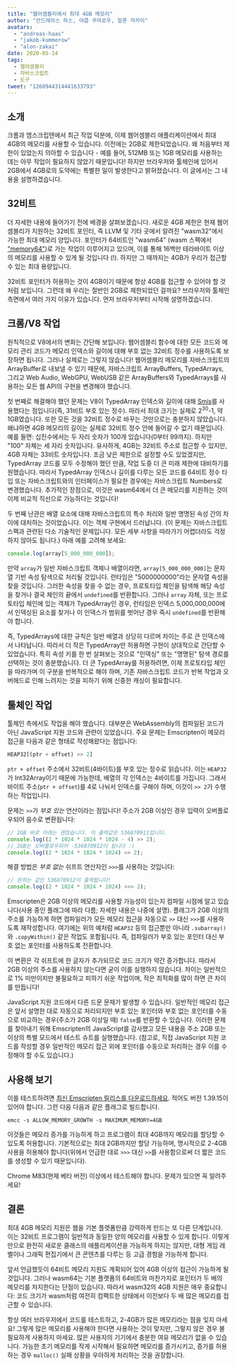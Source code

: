 ```yaml
---
title: "웹어셈블리에서 최대 4GB 메모리"
author: "안드레아스 하스, 야콥 쿠머로우, 알론 자카이"
avatars:
  - "andreas-haas"
  - "jakob-kummerow"
  - "alon-zakai"
date: 2020-05-14
tags:
  - 웹어셈블리
  - 자바스크립트
  - 도구
tweet: "1260944314441633793"
---
```


## 소개

크롬과 엠스크립텐에서 최근 작업 덕분에, 이제 웹어셈블리 애플리케이션에서 최대 4GB의 메모리를 사용할 수 있습니다. 이전에는 2GB로 제한되었습니다. 왜 처음부터 제한이 있었는지 의아할 수 있습니다 - 예를 들어, 512MB 또는 1GB 메모리를 사용하는 데는 아무 작업이 필요하지 않았기 때문입니다! 하지만 브라우저와 툴체인에 있어서 2GB에서 4GB로의 도약에는 특별한 일이 발생한다고 밝혀졌습니다. 이 글에서는 그 내용을 설명하겠습니다.

<!--truncate-->
## 32비트

더 자세한 내용에 들어가기 전에 배경을 살펴보겠습니다. 새로운 4GB 제한은 현재 웹어셈블리가 지원하는 32비트 포인터, 즉 LLVM 및 기타 곳에서 알려진 "wasm32"에서 가능한 최대 메모리 양입니다. 포인터가 64비트인 "wasm64" (wasm 스펙에서 ["memory64"](https://github.com/WebAssembly/memory64/blob/master/proposals/memory64/Overview.md))로 가는 작업이 이루어지고 있으며, 이를 통해 16백만 테라바이트 이상의 메모리를 사용할 수 있게 될 것입니다 (!). 하지만 그 때까지는 4GB가 우리가 접근할 수 있는 최대 용량입니다.

32비트 포인터가 허용하는 것이 4GB이기 때문에 항상 4GB를 접근할 수 있어야 할 것처럼 보입니다. 그런데 왜 우리는 절반인 2GB로 제한되었던 걸까요? 브라우저와 툴체인 측면에서 여러 가지 이유가 있습니다. 먼저 브라우저부터 시작해 설명하겠습니다.

## 크롬/V8 작업

원칙적으로 V8에서의 변화는 간단해 보입니다: 웹어셈블리 함수에 대한 모든 코드와 메모리 관리 코드가 메모리 인덱스와 길이에 대해 부호 없는 32비트 정수를 사용하도록 보장하면 됩니다. 그러나 실제로는 그렇지 않습니다! 웹어셈블리 메모리를 자바스크립트의 ArrayBuffer로 내보낼 수 있기 때문에, 자바스크립트 ArrayBuffers, TypedArrays, 그리고 Web Audio, WebGPU, WebUSB 같은 ArrayBuffers와 TypedArrays를 사용하는 모든 웹 API의 구현을 변경해야 했습니다.

첫 번째로 해결해야 했던 문제는 V8이 TypedArray 인덱스와 길이에 대해 [Smis](https://v8.dev/blog/pointer-compression#value-tagging-in-v8)를 사용했다는 점입니다(즉, 31비트 부호 있는 정수). 따라서 최대 크기는 실제로 2<sup>30</sup>-1, 약 1GB였습니다. 또한 모든 것을 32비트 정수로 바꾸는 것만으로는 충분하지 않았습니다. 왜냐하면 4GB 메모리의 길이는 실제로 32비트 정수 안에 들어갈 수 없기 때문입니다. 예를 들면: 십진수에서는 두 자리 숫자가 100개 있습니다(0부터 99까지). 하지만 "100" 자체는 세 자리 숫자입니다. 유사하게, 4GB는 32비트 주소로 접근할 수 있지만, 4GB 자체는 33비트 숫자입니다. 조금 낮은 제한으로 설정할 수도 있었겠지만, TypedArray 코드를 모두 수정해야 했던 만큼, 작업 도중 더 큰 미래 제한에 대비하기를 원했습니다. 따라서 TypedArray 인덱스나 길이를 다루는 모든 코드를 64비트 정수 타입 또는 자바스크립트와의 인터페이스가 필요한 경우에는 자바스크립트 Numbers로 변경했습니다. 추가적인 장점으로, 이것은 wasm64에서 더 큰 메모리를 지원하는 것이 이제 비교적 직선으로 가능하다는 것입니다!

두 번째 난관은 배열 요소에 대해 자바스크립트의 특수 처리와 일반 명명된 속성 간의 차이에 대처하는 것이었습니다. 이는 객체 구현에서 드러납니다. (이 문제는 자바스크립트 스펙과 관련된 다소 기술적인 문제입니다. 모든 세부 사항을 따라가기 어렵더라도 걱정하지 않아도 됩니다.) 아래 예를 고려해 보세요:

```js
console.log(array[5_000_000_000]);
```

만약 `array`가 일반 자바스크립트 객체나 배열이라면, `array[5_000_000_000]`는 문자열 기반 속성 탐색으로 처리될 것입니다. 런타임은 "5000000000"라는 문자열 속성을 찾을 것입니다. 그러한 속성을 찾을 수 없는 경우, 프로토타입 체인을 탐색해 해당 속성을 찾거나 결국 체인의 끝에서 `undefined`를 반환합니다. 그러나 `array` 자체, 또는 프로토타입 체인에 있는 객체가 TypedArray인 경우, 런타임은 인덱스 5,000,000,000에서 인덱싱된 요소를 찾거나 이 인덱스가 범위를 벗어난 경우 즉시 `undefined`를 반환해야 합니다.

즉, TypedArrays에 대한 규칙은 일반 배열과 상당히 다르며 차이는 주로 큰 인덱스에서 나타납니다. 따라서 더 작은 TypedArray만 허용하면 구현이 상대적으로 간단할 수 있었습니다. 특히 속성 키를 한 번 살펴보는 것으로 "인덱싱" 또는 "명명된" 탐색 경로를 선택하는 것이 충분했습니다. 더 큰 TypedArray를 허용하려면, 이제 프로토타입 체인을 따라가며 이 구분을 반복적으로 해야 하며, 기존 자바스크립트 코드가 반복 작업과 오버헤드로 인해 느려지는 것을 피하기 위해 신중한 캐싱이 필요합니다.

## 툴체인 작업

툴체인 측에서도 작업을 해야 했습니다. 대부분은 WebAssembly의 컴파일된 코드가 아닌 JavaScript 지원 코드와 관련이 있었습니다. 주요 문제는 Emscripten이 메모리 접근을 다음과 같은 형태로 작성해왔다는 점입니다:

```js
HEAP32[(ptr + offset) >> 2]
```

`ptr + offset` 주소에서 32비트(4바이트)를 부호 있는 정수로 읽습니다. 이는 `HEAP32`가 Int32Array이기 때문에 가능한데, 배열의 각 인덱스는 4바이트를 가집니다. 그래서 바이트 주소(`ptr + offset`)를 4로 나눠서 인덱스를 구해야 하며, 이것이 `>> 2`가 수행하는 작업입니다.

문제는 `>>`가 *부호 있는* 연산이라는 점입니다! 주소가 2GB 이상인 경우 입력이 오버플로우되어 음수로 변환됩니다:

```js
// 2GB 바로 아래는 괜찮습니다. 이 출력값은 536870911입니다.
console.log((2 * 1024 * 1024 * 1024 - 4) >> 2);
// 2GB는 오버플로우되어 -536870912이 됩니다 :(
console.log((2 * 1024 * 1024 * 1024) >> 2);
```

해결 방법은 *부호 없는* 쉬프트 연산자인 `>>>`를 사용하는 것입니다:

```js
// 원하는 값인 536870912이 출력됩니다!
console.log((2 * 1024 * 1024 * 1024) >>> 2);
```

Emscripten은 2GB 이상의 메모리를 사용할 가능성이 있는지 컴파일 시점에 알고 있습니다(사용 중인 플래그에 따라 다름; 자세한 내용은 나중에 설명). 플래그가 2GB 이상의 주소를 가능하게 하면 컴파일러가 모든 메모리 접근을 자동으로 `>>` 대신 `>>>`를 사용하도록 재작성합니다. 여기에는 위의 예처럼 `HEAP32` 등의 접근뿐만 아니라 `.subarray()`와 `.copyWithin()` 같은 작업도 포함됩니다. 즉, 컴파일러가 부호 있는 포인터 대신 부호 없는 포인터를 사용하도록 전환합니다.

이 변환은 각 쉬프트에 한 글자가 추가되므로 코드 크기가 약간 증가합니다. 따라서 2GB 이상의 주소를 사용하지 않는다면 굳이 이를 실행하지 않습니다. 차이는 일반적으로 1% 미만이지만 불필요하고 피하기 쉬운 작업이며, 작은 최적화를 많이 하면 큰 차이를 만듭니다!

JavaScript 지원 코드에서 다른 드문 문제가 발생할 수 있습니다. 일반적인 메모리 접근은 앞서 설명한 대로 자동으로 처리되지만 부호 있는 포인터와 부호 없는 포인터를 수동으로 비교하는 경우(주소가 2GB 이상일 때) `false`를 반환할 수 있습니다. 이러한 문제를 찾아내기 위해 Emscripten의 JavaScript를 감사했고 모든 내용을 주소 2GB 또는 이상의 특별 모드에서 테스트 슈트를 실행했습니다. (참고로, 직접 JavaScript 지원 코드를 작성할 경우 일반적인 메모리 접근 외에 포인터를 수동으로 처리하는 경우 이를 수정해야 할 수도 있습니다.)

## 사용해 보기

이를 테스트하려면 [최신 Emscripten 릴리스를 다운로드하세요](https://emscripten.org/docs/getting_started/downloads.html). 적어도 버전 1.39.15이 있어야 합니다. 그런 다음 다음과 같은 플래그로 빌드합니다.

```
emcc -s ALLOW_MEMORY_GROWTH -s MAXIMUM_MEMORY=4GB
```

이것들은 메모리 증가를 가능하게 하고 프로그램이 최대 4GB까지 메모리를 할당할 수 있도록 허용합니다. 기본적으로는 최대 2GB까지만 할당 가능하며, 명시적으로 2-4GB 사용을 허용해야 합니다(위에서 언급한 대로 `>>>` 대신 `>>`를 사용함으로써 더 짧은 코드를 생성할 수 있기 때문입니다).

Chrome M83(현재 베타 버전) 이상에서 테스트해야 합니다. 문제가 있으면 꼭 알려주세요!

## 결론

최대 4GB 메모리 지원은 웹을 기본 플랫폼만큼 강력하게 만드는 또 다른 단계입니다. 이는 32비트 프로그램이 일반적과 동일한 양의 메모리를 사용할 수 있게 합니다. 이렇게만으로 완전히 새로운 클래스의 애플리케이션을 가능하게 하지는 않지만, 대형 게임 레벨이나 그래픽 편집기에서 큰 콘텐츠를 다루는 등 고급 경험을 가능하게 합니다.

앞서 언급했듯이 64비트 메모리 지원도 계획되어 있어 4GB 이상의 접근이 가능하게 될 것입니다. 그러나 wasm64는 기본 플랫폼의 64비트와 마찬가지로 포인터가 두 배의 메모리를 차지한다는 단점이 있습니다. 따라서 wasm32의 4GB 지원은 매우 중요합니다: 코드 크기가 wasm처럼 여전히 컴팩트한 상태에서 이전보다 두 배 많은 메모리를 접근할 수 있습니다.

항상 여러 브라우저에서 코드를 테스트하고, 2-4GB가 많은 메모리라는 점을 잊지 마세요! 그렇게 많은 메모리를 사용해야 한다면 사용하는 것이 맞지만, 그렇지 않은 경우 불필요하게 사용하지 마세요. 많은 사용자의 기기에서 충분한 여유 메모리가 없을 수 있습니다. 가능한 초기 메모리를 작게 시작해서 필요하면 메모리를 증가시키고, 증가를 허용하는 경우 `malloc()` 실패 상황을 우아하게 처리하는 것을 권장합니다.
